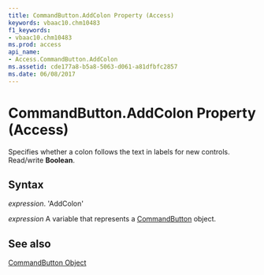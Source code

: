 ```yaml
---
title: CommandButton.AddColon Property (Access)
keywords: vbaac10.chm10483
f1_keywords:
- vbaac10.chm10483
ms.prod: access
api_name:
- Access.CommandButton.AddColon
ms.assetid: cde177a8-b5a8-5063-d061-a81dfbfc2857
ms.date: 06/08/2017
---
```



# CommandButton.AddColon Property (Access)

Specifies whether a colon follows the text in labels for new controls. Read/write  **Boolean**.


## Syntax

 _expression_. 'AddColon'

 _expression_ A variable that represents a [CommandButton](./Access.CommandButton.md) object.


## See also


[CommandButton Object](Access.CommandButton.md)

